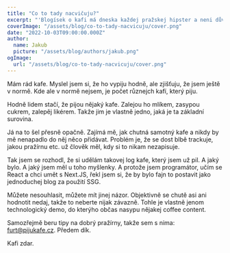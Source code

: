 ```yaml
---
title: "Co to tady nacvičuju?"
excerpt: "'Blogísek o kafi má dneska každej pražskej hipster a neni důvod, proč by ten tvůj měl někdo číst.' Jako jo, no. Bylo by blbý, kdyby mě nějaká čtenost a návštěvnost trápila. Naštěstí mě vůbec netrápí."
coverImage: "/assets/blog/co-to-tady-nacvicuju/cover.png"
date: "2022-10-03T09:00:00.000Z"
author:
  name: Jakub
  picture: "/assets/blog/authors/jakub.png"
ogImage:
  url: "/assets/blog/co-to-tady-nacvicuju/cover.png"
---
```


Mám rád kafe. Myslel jsem si, že ho vypiju hodně, ale zjišťuju, že jsem ještě v normě. Kde ale v normě nejsem, je počet různejch kafí, který piju.

Hodně lidem stačí, že pijou nějaký kafe. Zalejou ho mlíkem, zasypou cukrem, zalepěj likérem. Takže jim je vlastně jedno, jaká je ta základní surovina.

Já na to šel přesně opačně. Zajímá mě, jak chutná samotný kafe a nikdy by mě nenapadlo do něj něco přidávat. Problém je, že se dost blbě trackuje, jakou pražírnu etc. už člověk měl, kdy si to nikam nezapisuje.

Tak jsem se rozhodl, že si udělám takovej log kafe, který jsem už pil. A jaký bylo. A jaký jsem měl u toho myšlenky. A protože jsem programátor, učím se React a chci umět s Next.JS, řekl jsem si, že by bylo fajn to postavit jako jednoduchej blog za použití SSG.

Můžete nesouhlasit, můžete mít jinej názor. Objektivně se chutě asi ani hodnotit nedaj, takže to neberte nijak závazně. Tohle je vlastně jenom technologický demo, do kterýho občas nasypu nějakej coffee content.

Samozřejmě beru tipy na dobrý pražírny, takže sem s nima: [furt@pijukafe.cz](mailto:furt@pijukafe.cz). Předem dík.

Kafi zdar.
